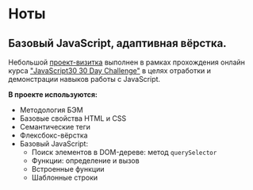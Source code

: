 # Ноты
## Базовый JavaScript, адаптивная вёрстка.

Небольшой [проект-визитка](https://marinaprivalova.github.io/notes/) выполнен в рамках прохождения онлайн курса ["JavaScript30 30 Day Challenge"](https://courses.wesbos.com/account/access/63ff60fc1c307791399ee934) в целях отработки и демонстрации навыков работы с JavaScript.

**В проекте используются:**
* Методология БЭМ
* Базовые свойства HTML и CSS
* Семантические теги
* Флексбокс-вёрстка
* Базовый JavaScript:
    * Поиск элементов в DOM-дереве: метод `querySelector`
    * Функции: определение и вызов
    * Встроенные функции
    * Шаблонные строки
